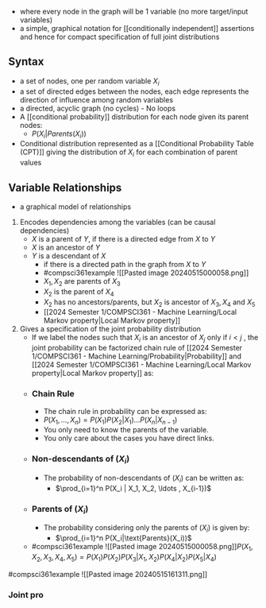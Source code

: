 - where every node in the graph will be 1 variable (no more target/input variables)
- a simple, graphical notation for [[conditionally independent]] assertions and hence for compact specification of full joint distributions
## Syntax
- a set of nodes, one per random variable $X_i$
- a set of directed edges between the nodes, each edge represents the direction of influence among random variables
- a directed, acyclic graph (no cycles) - No loops
- A [[conditional probability]] distribution for each node given its parent nodes:
	- $P(X_i|Parents(X_i))$
- Conditional distribution represented as a [[Conditional Probability Table (CPT)]] giving the distribution of $X_i$ for each combination of parent values
## Variable Relationships
- a graphical model of relationships
1. Encodes dependencies among the variables (can be causal dependencies)
	- $X$ is a parent of $Y$, if there is a directed edge from $X$ to $Y$
	- $X$ is an ancestor of $Y$ 
	- $Y$ is a descendant of $X$ 
		- if there is a directed path in the graph from $X$ to $Y$
		- #compsci361example ![[Pasted image 20240515000058.png]]
		- $X_1, X_2$ are parents of $X_3$
		- $X_2$ is the parent of $X_4$
		- $X_2$ has no ancestors/parents, but $X_2$ is ancestor of $X_3,X_4$ and $X_5$
		- [[2024 Semester 1/COMPSCI361 - Machine Learning/Local Markov property|Local Markov property]]
2. Gives a specification of the joint probability distribution
	- If we label the nodes such that $X_i$ is an ancestor of $X_j$ only if $i < j$ , the joint probability can be factorized chain rule of [[2024 Semester 1/COMPSCI361 - Machine Learning/Probability|Probability]] and [[2024 Semester 1/COMPSCI361 - Machine Learning/Local Markov property|Local Markov property]] as:
	- ### Chain Rule
		- The chain rule in probability can be expressed as:
		- $P(X_1, \ldots , X_n) = P(X_1) P(X_2|X_1) \ldots P(X_n|X_{n-1})$
		- You only need to know the parents of the variable.
		- You only care about the cases you have direct links.
	- ### Non-descendants of ($X_i$)
		- The probability of non-descendants of ($X_i$) can be written as:
			- $\prod_{i=1}^n P(X_i | X_1, X_2, \ldots , X_{i-1})$
	- ### Parents of ($X_i$)
		- The probability considering only the parents of ($X_i$) is given by:
			- $\prod_{i=1}^n P(X_i|\text{Parents}(X_i))$
	- #compsci361example ![[Pasted image 20240515000058.png]]$P(X_1, X_2, X_3, X_4, X_5) = P(X_1)P(X_2)P(X_3|X_1,X_2)P(X_4|X_2)P(X_5|X_4)$

#compsci361example ![[Pasted image 20240515161311.png]]
### Joint pro



